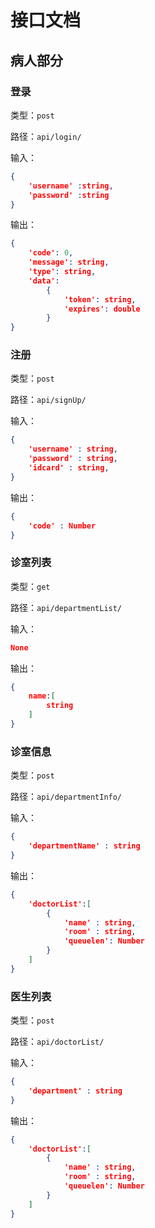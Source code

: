 # 接口文档

## 病人部分

### 登录

类型：`post`

路径：`api/login/`

输入：

```json
{
    'username' :string,
    'password' :string
}
```

输出：

```json
{
    'code': 0, 
    'message': string, 
    'type': string,
    'data':
    	{
            'token': string,
            'expires': double
        }
}
```

### 注册

类型：`post`

路径：`api/signUp/`

输入：

```json
{
    'username' : string, 
    'password' : string,
    'idcard' : string,
}
```

输出：

```json
{
    'code' : Number
}
```

### 诊室列表

类型：`get`

路径：`api/departmentList/`

输入：

```json
None
```

输出：

```json
{
    name:[
        string
    ]
}
```

### 诊室信息

类型：`post`

路径：`api/departmentInfo/`

输入：

```json
{
    'departmentName' : string
}
```

输出：

```json
{
    'doctorList':[
        {
            'name' : string,
            'room' : string,
            'queuelen': Number
        }
    ]
}
```

### 医生列表

类型：`post`

路径：`api/doctorList/`

输入：

```json
{
    'department' : string
}
```

输出：

```json
{
    'doctorList':[
        {
            'name' : string,
            'room' : string,
            'queuelen': Number
        }
    ]
}
```

### 